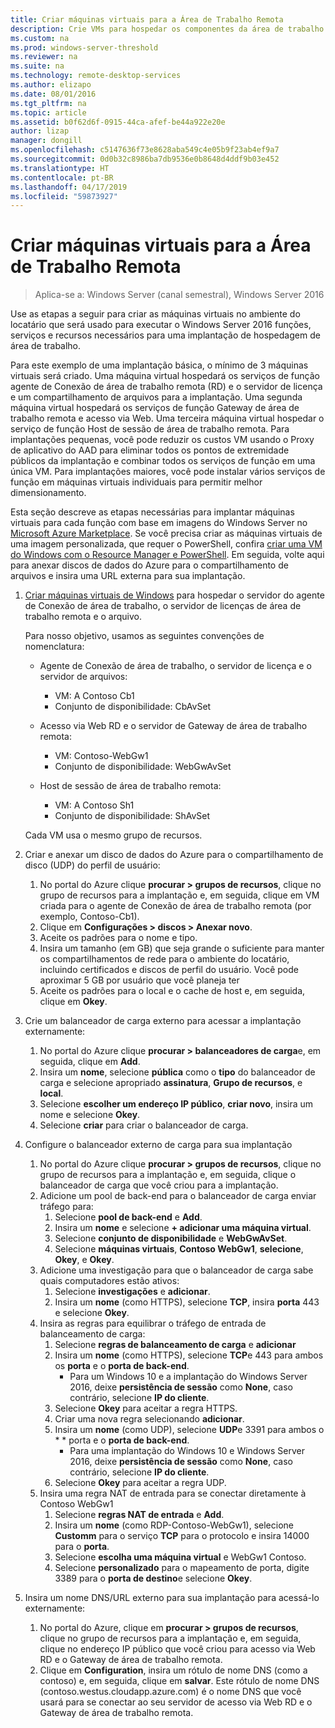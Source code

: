 ```yaml
---
title: Criar máquinas virtuais para a Área de Trabalho Remota
description: Crie VMs para hospedar os componentes da área de trabalho remota na nuvem.
ms.custom: na
ms.prod: windows-server-threshold
ms.reviewer: na
ms.suite: na
ms.technology: remote-desktop-services
ms.author: elizapo
ms.date: 08/01/2016
ms.tgt_pltfrm: na
ms.topic: article
ms.assetid: b0f62d6f-0915-44ca-afef-be44a922e20e
author: lizap
manager: dongill
ms.openlocfilehash: c5147636f73e8628aba549c4e05b9f23ab4ef9a7
ms.sourcegitcommit: 0d0b32c8986ba7db9536e0b8648d4ddf9b03e452
ms.translationtype: HT
ms.contentlocale: pt-BR
ms.lasthandoff: 04/17/2019
ms.locfileid: "59873927"
---
```

# <a name="create-virtual-machines-for-remote-desktop"></a>Criar máquinas virtuais para a Área de Trabalho Remota

>Aplica-se a: Windows Server (canal semestral), Windows Server 2016

Use as etapas a seguir para criar as máquinas virtuais no ambiente do locatário que será usado para executar o Windows Server 2016 funções, serviços e recursos necessários para uma implantação de hospedagem de área de trabalho.   
  
Para este exemplo de uma implantação básica, o mínimo de 3 máquinas virtuais será criado. Uma máquina virtual hospedará os serviços de função agente de Conexão de área de trabalho remota (RD) e o servidor de licença e um compartilhamento de arquivos para a implantação. Uma segunda máquina virtual hospedará os serviços de função Gateway de área de trabalho remota e acesso via Web.  Uma terceira máquina virtual hospedar o serviço de função Host de sessão de área de trabalho remota. Para implantações pequenas, você pode reduzir os custos VM usando o Proxy de aplicativo do AAD para eliminar todos os pontos de extremidade públicos da implantação e combinar todos os serviços de função em uma única VM. Para implantações maiores, você pode instalar vários serviços de função em máquinas virtuais individuais para permitir melhor dimensionamento.  
  
Esta seção descreve as etapas necessárias para implantar máquinas virtuais para cada função com base em imagens do Windows Server no [Microsoft Azure Marketplace](https://azure.microsoft.com/marketplace/). Se você precisa criar as máquinas virtuais de uma imagem personalizada, que requer o PowerShell, confira [criar uma VM do Windows com o Resource Manager e PowerShell](https://azure.microsoft.com/documentation/articles/virtual-machines-windows-ps-create/). Em seguida, volte aqui para anexar discos de dados do Azure para o compartilhamento de arquivos e insira uma URL externa para sua implantação.  
  
1.  [Criar máquinas virtuais de Windows](https://azure.microsoft.com/documentation/articles/virtual-machines-windows-hero-tutorial/) para hospedar o servidor do agente de Conexão de área de trabalho, o servidor de licenças de área de trabalho remota e o arquivo.  
  
    Para nosso objetivo, usamos as seguintes convenções de nomenclatura:  
    - Agente de Conexão de área de trabalho, o servidor de licença e o servidor de arquivos:   
        - VM: A Contoso Cb1  
        - Conjunto de disponibilidade: CbAvSet    
    - Acesso via Web RD e o servidor de Gateway de área de trabalho remota:   
        - VM: Contoso-WebGw1  
        - Conjunto de disponibilidade: WebGwAvSet  
          
    - Host de sessão de área de trabalho remota:   
        - VM: A Contoso Sh1  
        - Conjunto de disponibilidade: ShAvSet  
          
    Cada VM usa o mesmo grupo de recursos.  
2.  Criar e anexar um disco de dados do Azure para o compartilhamento de disco (UDP) do perfil de usuário:  
    1.  No portal do Azure clique **procurar > grupos de recursos**, clique no grupo de recursos para a implantação e, em seguida, clique em VM criada para o agente de Conexão de área de trabalho remota (por exemplo, Contoso-Cb1).  
    2.  Clique em **Configurações > discos > Anexar novo**.  
    3.  Aceite os padrões para o nome e tipo.  
    4.  Insira um tamanho (em GB) que seja grande o suficiente para manter os compartilhamentos de rede para o ambiente do locatário, incluindo certificados e discos de perfil do usuário. Você pode aproximar 5 GB por usuário que você planeja ter  
    5.  Aceite os padrões para o local e o cache de host e, em seguida, clique em **Okey**.  
3.  Crie um balanceador de carga externo para acessar a implantação externamente:
    1. No portal do Azure clique **procurar > balanceadores de carga**e, em seguida, clique em **Add**.
    2. Insira um **nome**, selecione **pública** como o **tipo** do balanceador de carga e selecione apropriado **assinatura**,  **Grupo de recursos**, e **local**.
    3. Selecione **escolher um endereço IP público**, **criar novo**, insira um nome e selecione **Okey**.
    4. Selecione **criar** para criar o balanceador de carga.
4.  Configure o balanceador externo de carga para sua implantação
    1. No portal do Azure clique **procurar > grupos de recursos**, clique no grupo de recursos para a implantação e, em seguida, clique o balanceador de carga que você criou para a implantação.
    2. Adicione um pool de back-end para o balanceador de carga enviar tráfego para:
        1. Selecione **pool de back-end** e **Add**.
        2. Insira um **nome** e selecione  **\+ adicionar uma máquina virtual**.
        3. Selecione **conjunto de disponibilidade** e **WebGwAvSet**.
        4. Selecione **máquinas virtuais**, **Contoso WebGw1**, **selecione**, **Okey**, e **Okey**.
    3. Adicione uma investigação para que o balanceador de carga sabe quais computadores estão ativos:
        1. Selecione **investigações** e **adicionar**.
        2. Insira um **nome** (como HTTPS), selecione **TCP**, insira **porta** 443 e selecione **Okey**.
    4. Insira as regras para equilibrar o tráfego de entrada de balanceamento de carga:
        1. Selecione **regras de balanceamento de carga** e **adicionar**
        2. Insira um **nome** (como HTTPS), selecione **TCP**e 443 para ambos os **porta** e o **porta de back-end**.
            - Para um Windows 10 e a implantação do Windows Server 2016, deixe **persistência de sessão** como **None**, caso contrário, selecione **IP do cliente**.
        3. Selecione **Okey** para aceitar a regra HTTPS.
        4. Criar uma nova regra selecionando **adicionar**.
        5. Insira um **nome** (como UDP), selecione **UDP**e 3391 para ambos o * * porta e o **porta de back-end**.
            - Para uma implantação do Windows 10 e Windows Server 2016, deixe **persistência de sessão** como **None**, caso contrário, selecione **IP do cliente**.
        6. Selecione **Okey** para aceitar a regra UDP.
    5. Insira uma regra NAT de entrada para se conectar diretamente à Contoso WebGw1
        1. Selecione **regras NAT de entrada** e **Add**.
        2. Insira um **nome** (como RDP-Contoso-WebGw1), selecione **Customm** para o serviço **TCP** para o protocolo e insira 14000 para o **porta**.
        3. Selecione **escolha uma máquina virtual** e WebGw1 Contoso.
        4. Selecione **personalizado** para o mapeamento de porta, digite 3389 para o **porta de destino**e selecione **Okey**.
5.  Insira um nome DNS/URL externo para sua implantação para acessá-lo externamente:  
    1.  No portal do Azure, clique em **procurar > grupos de recursos**, clique no grupo de recursos para a implantação e, em seguida, clique no endereço IP público que você criou para acesso via Web RD e o Gateway de área de trabalho remota.  
    2.  Clique em **Configuration**, insira um rótulo de nome DNS (como a contoso) e, em seguida, clique em **salvar**. Este rótulo de nome DNS (contoso.westus.cloudapp.azure.com) é o nome DNS que você usará para se conectar ao seu servidor de acesso via Web RD e o Gateway de área de trabalho remota.  

